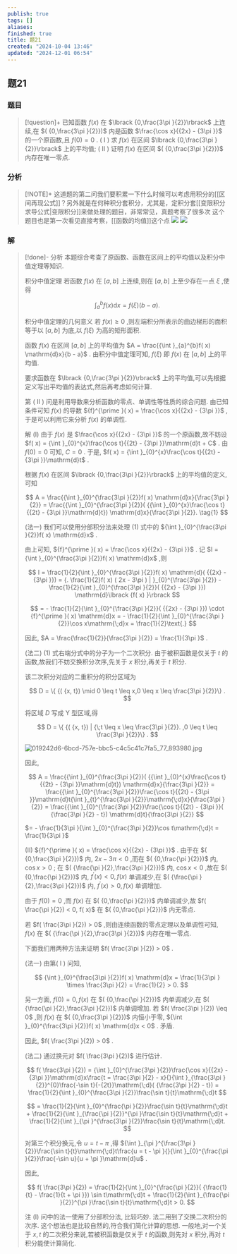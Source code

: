 ```yaml
---
publish: true
tags: []
aliases: 
finished: true
title: 题21
created: "2024-10-04 13:46"
updated: "2024-12-01 06:54"
---
```

## 题21
### 题目
> [!question]+
> 已知函数 $f( x)$ 在 $\lbrack {0,\frac{3\pi }{2}}\rbrack$ 上连续,在 $( {0,\frac{3\pi }{2}})$ 内是函数 $\frac{\cos x}{{2x} - {3\pi }}$ 的一个原函数,且 $f( 0) = 0$ .
> ( I ) 求 $f( x)$ 在区间 $\lbrack {0,\frac{3\pi }{2}}\rbrack$ 上的平均值; 
> ( II ) 证明 $f( x)$ 在区间 $( {0,\frac{3\pi }{2}})$ 内存在唯一零点.
### 分析
> [!NOTE]+
> 这道题的第二问我们要积累一下什么时候可以考虑用积分的[[区间再现公式]]？另外就是在何种积分套积分，尤其是，定积分套[[变限积分求导公式|变限积分]]来做处理的题目，非常常见，真题考察了很多次
> 这个题目也是第一次看见直接考察，[[函数的均值]]这个点
> ![](https://img.hwenyi.tech/202411301200079.webp)
> ![](https://img.hwenyi.tech/202411301201486.webp)
### 解
> [!done]-
> 分析 本题综合考查了原函数、函数在区间上的平均值以及积分中值定理等知识.
> 
> 积分中值定理 若函数 $f( x)$ 在 $\lbrack {a, b}\rbrack$ 上连续,则在 $\lbrack {a, b}\rbrack$ 上至少存在一点 $\xi$ ,使得
> 
> $$
> {\int }_{a}^{b}f( x) \mathrm{d}x = f( \xi ) ( {b - a}) .
> $$
> 
> 积分中值定理的几何意义 若 $f( x) \geq 0$ ,则左端积分所表示的曲边梯形的面积等于以 $\lbrack {a, b}\rbrack$ 为底,以 $f( \xi )$ 为高的矩形面积.
> 
> 函数 $f( x)$ 在区间 $\lbrack {a, b}\rbrack$ 上的平均值为 $A = \frac{{\int }_{a}^{b}f( x) \mathrm{d}x}{b - a}$ . 由积分中值定理可知, $f( \xi )$ 即 $f( x)$ 在 $\lbrack {a, b}\rbrack$ 上的平均值.
> 
> 要求函数在 $\lbrack {0,\frac{3\pi }{2}}\rbrack$ 上的平均值,可以先根据定义写出平均值的表达式,然后再考虑如何计算.
> 
> 第 ( II ) 问是利用导数来分析函数的零点、单调性等性质的综合问题. 由已知条件可知 $f( x)$ 的导数 ${f}^{\prime }( x) = \frac{\cos x}{{2x} - {3\pi }}$ ,于是可以利用它来分析 $f( x)$ 的单调性.
> 
> 解 (I) 由于 $f( x)$ 是 $\frac{\cos x}{{2x} - {3\pi }}$ 的一个原函数,故不妨设 $f( x) = {\int }_{0}^{x}\frac{\cos t}{{2t} - {3\pi }}\mathrm{d}t + C$ . 由 $f( 0) = 0$ 可知, $C = 0$ . 于是, $f( x) = {\int }_{0}^{x}\frac{\cos t}{{2t} - {3\pi }}\mathrm{d}t$ .
> 
> 根据 $f( x)$ 在区间 $\lbrack {0,\frac{3\pi }{2}}\rbrack$ 上的平均值的定义,可知
> 
> $$
> A = \frac{{\int }_{0}^{\frac{3\pi }{2}}f( x) \mathrm{d}x}{\frac{3\pi }{2}} = \frac{{\int }_{0}^{\frac{3\pi }{2}}( {{\int }_{0}^{x}\frac{\cos t}{{2t} - {3\pi }}\mathrm{d}t}) \mathrm{d}x}{\frac{3\pi }{2}}. \tag{1}
> $$
> 
> (法一) 我们可以使用分部积分法来处理 (1) 式中的 ${\int }_{0}^{\frac{3\pi }{2}}f( x) \mathrm{d}x$ .
> 
> 由上可知, ${f}^{\prime }( x) = \frac{\cos x}{{2x} - {3\pi }}$ . 记 $I = {\int }_{0}^{\frac{3\pi }{2}}f( x) \mathrm{d}x$ ,则
> 
> $$
> I = \frac{1}{2}{\int }_{0}^{\frac{3\pi }{2}}f( x) \mathrm{d}( {{2x} - {3\pi }}) = {. \frac{1}{2}f( x) ( 2x - 3\pi ) | }_{0}^{\frac{3\pi }{2}} - \frac{1}{2}{\int }_{0}^{\frac{3\pi }{2}}( {{2x} - {3\pi }}) \mathrm{d}\lbrack {f( x) }\rbrack
> $$
> 
> $$
> = - \frac{1}{2}{\int }_{0}^{\frac{3\pi }{2}}( {{2x} - {3\pi }}) \cdot {f}^{\prime }( x) \mathrm{d}x = - \frac{1}{2}{\int }_{0}^{\frac{3\pi }{2}}\cos x\mathrm{\;d}x = \frac{1}{2}\text{.}
> $$
> 
> 因此, $A = \frac{\frac{1}{2}}{\frac{3\pi }{2}} = \frac{1}{3\pi }$ .
> 
> (法二) (1) 式右端分式中的分子为一个二次积分. 由于被积函数是仅关于 $t$ 的函数,故我们不妨交换积分次序,先关于 $x$ 积分,再关于 $t$ 积分.
> 
> 该二次积分对应的二重积分的积分区域为
> 
> $$
> D = \{ {( {x, t}) \mid 0 \leq t \leq x,0 \leq x \leq \frac{3\pi }{2}}\} .
> $$
> 
> 将区域 $D$ 写成 $\mathrm{Y}$ 型区域,得
> 
> $$
> D = \{ {( {x, t}) | {\;t \leq x \leq \frac{3\pi }{2}}. ,0 \leq t \leq \frac{3\pi }{2}}\} .
> $$
> 
> ![019242d6-6bcd-757e-bbc5-c4c5c41c7fa5_77_893980.jpg](https://img.hwenyi.tech/202409302017951.webp)
> 
> 因此,
> 
> $$
> A = \frac{{\int }_{0}^{\frac{3\pi }{2}}( {{\int }_{0}^{x}\frac{\cos t}{{2t} - {3\pi }}\mathrm{d}t}) \mathrm{d}x}{\frac{3\pi }{2}} = \frac{{\int }_{0}^{\frac{3\pi }{2}}\frac{\cos t}{{2t} - {3\pi }}\mathrm{d}t{\int }_{t}^{\frac{3\pi }{2}}\mathrm{\;d}x}{\frac{3\pi }{2}} = \frac{{\int }_{0}^{\frac{3\pi }{2}}\frac{\cos t}{{2t} - {3\pi }}( {\frac{3\pi }{2} - t}) \mathrm{d}t}{\frac{3\pi }{2}}
> $$
> 
> $= - \frac{1}{3\pi }{\int }_{0}^{\frac{3\pi }{2}}\cos t\mathrm{\;d}t = \frac{1}{3\pi }$
> 
> (II) ${f}^{\prime }( x) = \frac{\cos x}{{2x} - {3\pi }}$ . 由于在 $( {0,\frac{3\pi }{2}})$ 内, ${2x} - {3\pi } < 0$ ,而在 $( {0,\frac{\pi }{2}})$ 内, $\cos x > 0$ ; 在 $( {\frac{\pi }{2},\frac{3\pi }{2}})$ 内, $\cos x < 0$ ,故在 $( {0,\frac{\pi }{2}})$ 内, ${f}^{\prime }( x) < 0, f( x)$ 单调减少,在 $( {\frac{\pi }{2},\frac{3\pi }{2}})$ 内, ${f}^{\prime }( x) > 0, f( x)$ 单调增加.
> 
> 由于 $f( 0) = 0$ ,而 $f( x)$ 在 $( {0,\frac{\pi }{2}})$ 内单调减少,故 $f( \frac{\pi }{2}) < 0, f( x)$ 在 $( {0,\frac{\pi }{2}})$ 内无零点.
> 
> 若 $f( \frac{3\pi }{2}) > 0$ ,则由连续函数的零点定理以及单调性可知, $f( x)$ 在 $( {\frac{\pi }{2},\frac{3\pi }{2}})$ 内存在唯一零点.
> 
> 下面我们用两种方法来证明 $f( \frac{3\pi }{2}) > 0$ .
> 
> (法一) 由第( I ) 问知,
> 
> $$
> {\int }_{0}^{\frac{3\pi }{2}}f( x) \mathrm{d}x = \frac{1}{3\pi } \times \frac{3\pi }{2} = \frac{1}{2} > 0.
> $$
> 
> 另一方面, $f( 0) = 0, f( x)$ 在 $( {0,\frac{\pi }{2}})$ 内单调减少,在 $( {\frac{\pi }{2},\frac{3\pi }{2}})$ 内单调增加. 若 $f( \frac{3\pi }{2}) \leq 0$ ,则 $f( x)$ 在 $( {0,\frac{3\pi }{2}})$ 内恒小于零, ${\int }_{0}^{\frac{3\pi }{2}}f( x) \mathrm{d}x < 0$ . 矛盾.
> 
> 因此, $f( \frac{3\pi }{2}) > 0$ .
> 
> (法二) 通过换元对 $f( \frac{3\pi }{2})$ 进行估计.
> 
> $$
> f( \frac{3\pi }{2}) = {\int }_{0}^{\frac{3\pi }{2}}\frac{\cos x}{{2x} - {3\pi }}\mathrm{d}x\frac{t = \frac{3\pi }{2} - x}{}{\int }_{\frac{3\pi }{2}}^{0}\frac{-\sin t}{-{2t}}\mathrm{\;d}( {\frac{3\pi }{2} - t}) = \frac{1}{2}{\int }_{0}^{\frac{3\pi }{2}}\frac{\sin t}{t}\mathrm{\;d}t
> $$
> 
> $$
> = \frac{1}{2}{\int }_{0}^{\frac{\pi }{2}}\frac{\sin t}{t}\mathrm{\;d}t + \frac{1}{2}{\int }_{\frac{\pi }{2}}^{\pi }\frac{\sin t}{t}\mathrm{\;d}t + \frac{1}{2}{\int }_{\pi }^{\frac{3\pi }{2}}\frac{\sin t}{t}\mathrm{\;d}t.
> $$
> 
> 对第三个积分换元,令 $u = t - \pi$ ,得 ${\int }_{\pi }^{\frac{3\pi }{2}}\frac{\sin t}{t}\mathrm{\;d}t\frac{u = t - \pi }{}{\int }_{0}^{\frac{\pi }{2}}\frac{-\sin u}{u + \pi }\mathrm{d}u$ .
> 
> 因此,
> 
> $$
> f( \frac{3\pi }{2}) = \frac{1}{2}{\int }_{0}^{\frac{\pi }{2}}( {\frac{1}{t} - \frac{1}{t + \pi }}) \sin t\mathrm{\;d}t + \frac{1}{2}{\int }_{\frac{\pi }{2}}^{\pi }\frac{\sin t}{t}\mathrm{\;d}t > 0.
> $$
> 
> 注 (I) 问中的法一使用了分部积分法, 比较巧妙. 法二用到了交换二次积分的次序. 这个想法也是比较自然的,符合我们简化计算的思想. 一般地,对一个关于 $x, t$ 的二次积分来说,若被积函数是仅关于 $t$ 的函数,则先对 $x$ 积分,再对 $t$ 积分能使计算简化.